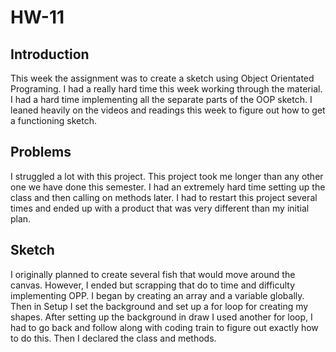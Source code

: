 # HW-11
## Introduction
This week the assignment was to create a sketch using Object Orientated Programing. I had a really hard time this week working through the material. I had a hard time implementing all the separate parts of the OOP sketch. I leaned heavily on the videos and readings this week to figure out how to get a functioning sketch.
## Problems
I struggled a lot with this project. This project took me longer than any other one we have done this semester. I had an extremely hard time setting up the class and then calling on methods later.  I had to restart this project several times and ended up with a product that was very different than my initial plan.


## Sketch
I originally planned to create several fish that would move around the canvas. However, I ended but scrapping that do to time and difficulty implementing OPP. I began by creating an array and a variable globally. Then in Setup I set the background and set up a for loop for creating my shapes. After setting up the background in draw I used another for loop, I had to go back and follow along with coding train to figure out exactly how to do this. Then I declared the class and methods.
